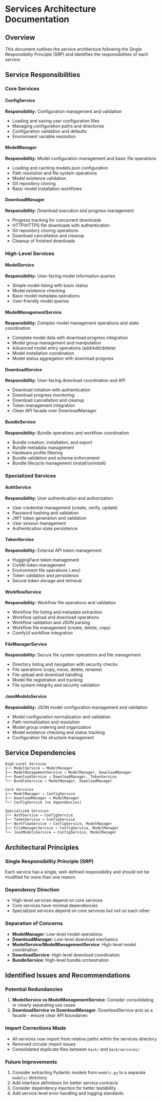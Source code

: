 # Services Architecture Documentation

## Overview
This document outlines the service architecture following the Single Responsibility Principle (SRP) and identifies the responsibilities of each service.

## Service Responsibilities

### Core Services

#### ConfigService
**Responsibility:** Configuration management and validation
- Loading and saving user configuration files
- Managing configuration paths and directories  
- Configuration validation and defaults
- Environment variable resolution

#### ModelManager
**Responsibility:** Model configuration management and basic file operations
- Loading and caching models.json configuration
- Path resolution and file system operations
- Model existence validation
- Git repository cloning
- Basic model installation workflows

#### DownloadManager  
**Responsibility:** Download execution and progress management
- Progress tracking for concurrent downloads
- HTTP/HTTPS file downloads with authentication
- Git repository cloning operations
- Download cancellation and cleanup
- Cleanup of finished downloads

### High-Level Services

#### ModelService
**Responsibility:** User-facing model information queries
- Simple model listing with basic status
- Model existence checking
- Basic model metadata operations
- User-friendly model queries

#### ModelManagementService
**Responsibility:** Complex model management operations and state coordination
- Complete model data with download progress integration
- Model group management and manipulation
- Advanced model entry operations (add/edit/delete)
- Model installation coordination
- Model status aggregation with download progress

#### DownloadService
**Responsibility:** User-facing download coordination and API
- Download initiation with authentication
- Download progress monitoring
- Download cancellation and cleanup
- Token management integration
- Clean API facade over DownloadManager

#### BundleService
**Responsibility:** Bundle operations and workflow coordination
- Bundle creation, installation, and export
- Bundle metadata management
- Hardware profile filtering
- Bundle validation and schema enforcement
- Bundle lifecycle management (install/uninstall)

### Specialized Services

#### AuthService
**Responsibility:** User authentication and authorization
- User credential management (create, verify, update)
- Password hashing and validation
- JWT token generation and validation
- User session management
- Authentication state persistence

#### TokenService
**Responsibility:** External API token management
- HuggingFace token management
- CivitAI token management
- Environment file operations (.env)
- Token validation and persistence
- Secure token storage and retrieval

#### WorkflowService
**Responsibility:** Workflow file operations and validation
- Workflow file listing and metadata extraction
- Workflow upload and download operations
- Workflow validation and JSON parsing
- Workflow file management (create, delete, copy)
- ComfyUI workflow integration

#### FileManagerService
**Responsibility:** Secure file system operations and file management
- Directory listing and navigation with security checks
- File operations (copy, move, delete, rename)
- File upload and download handling
- Model file registration and tracking
- File system integrity and security validation

#### JsonModelsService
**Responsibility:** JSON model configuration management and validation
- Model configuration normalization and validation
- Path normalization and resolution
- Model group ordering and organization
- Model existence checking and status tracking
- Configuration file structure management

## Service Dependencies

```
High-Level Services
├── ModelService → ModelManager
├── ModelManagementService → ModelManager, DownloadManager
├── DownloadService → DownloadManager, TokenService
└── BundleService → ModelManager, DownloadManager

Core Services
├── ModelManager → ConfigService
├── DownloadManager → ModelManager
└── ConfigService (no dependencies)

Specialized Services
├── AuthService → ConfigService
├── TokenService → ConfigService
├── WorkflowService → ConfigService, ModelManager
├── FileManagerService → ConfigService, ModelManager
└── JsonModelsService → ConfigService, ModelManager
```

## Architectural Principles

### Single Responsibility Principle (SRP)
Each service has a single, well-defined responsibility and should not be modified for more than one reason.

### Dependency Direction
- High-level services depend on core services
- Core services have minimal dependencies
- Specialized services depend on core services but not on each other

### Separation of Concerns
- **ModelManager**: Low-level model operations
- **DownloadManager**: Low-level download mechanics
- **ModelService/ModelManagementService**: High-level model coordination
- **DownloadService**: High-level download coordination
- **BundleService**: High-level bundle orchestration

## Identified Issues and Recommendations

### Potential Redundancies
1. **ModelService vs ModelManagementService**: Consider consolidating or clearly separating use cases
2. **DownloadService vs DownloadManager**: DownloadService acts as a facade - ensure clear API boundaries

### Import Corrections Made
- All services now import from relative paths within the services directory
- Removed circular import issues
- Consolidated duplicate files between `back/` and `back/services/`

### Future Improvements
1. Consider extracting Pydantic models from `models.py` to a separate `models/` directory
2. Add interface definitions for better service contracts
3. Consider dependency injection for better testability
4. Add service-level error handling and logging standards
